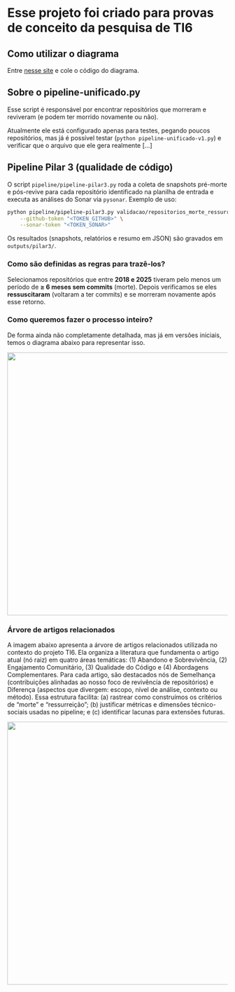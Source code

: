 # Esse projeto foi criado para provas de conceito da pesquisa de TI6

## Como utilizar o diagrama

Entre [nesse site](https://dreampuf.github.io/GraphvizOnline) e cole o código do diagrama.

## Sobre o pipeline-unificado.py

Esse script é responsável por encontrar repositórios que morreram e reviveram (e podem ter morrido novamente ou não).

Atualmente ele está configurado apenas para testes, pegando poucos repositórios, mas já é possível testar (`python pipeline-unificado-v1.py`) e verificar que o arquivo que ele gera realmente [...]

## Pipeline Pilar 3 (qualidade de código)

O script `pipeline/pipeline-pilar3.py` roda a coleta de snapshots pré-morte e pós-revive para cada repositório identificado na planilha de entrada e executa as análises do Sonar via `pysonar`. Exemplo de uso:

```bash
python pipeline/pipeline-pilar3.py validacao/repositorios_morte_ressurreicao_2022.xlsx \
	--github-token "<TOKEN_GITHUB>" \
	--sonar-token "<TOKEN_SONAR>"
```

Os resultados (snapshots, relatórios e resumo em JSON) são gravados em `outputs/pilar3/`.

### Como são definidas as regras para trazê-los?

Selecionamos repositórios que entre **2018 e 2025** tiveram pelo menos um período de **≥ 6 meses sem commits** (morte).
Depois verificamos se eles **ressuscitaram** (voltaram a ter commits) e se morreram novamente após esse retorno.

### Como queremos fazer o processo inteiro?

De forma ainda não completamente detalhada, mas já em versões iniciais, temos o diagrama abaixo para representar isso.

<img width="600px" src="diagrama-inicial.png">

### Árvore de artigos relacionados

A imagem abaixo apresenta a árvore de artigos relacionados utilizada no contexto do projeto TI6. Ela organiza a literatura que fundamenta o artigo atual (nó raiz) em quatro áreas temáticas: (1) Abandono e Sobrevivência, (2) Engajamento Comunitário, (3) Qualidade do Código e (4) Abordagens Complementares. Para cada artigo, são destacados nós de Semelhança (contribuições alinhadas ao nosso foco de revivência de repositórios) e Diferença (aspectos que divergem: escopo, nível de análise, contexto ou método). Essa estrutura facilita: (a) rastrear como construímos os critérios de “morte” e “ressurreição”; (b) justificar métricas e dimensões técnico-sociais usadas no pipeline; e (c) identificar lacunas para extensões futuras.

<img width="600px" src="arvore_artigos_relacionados_TI6.png">
